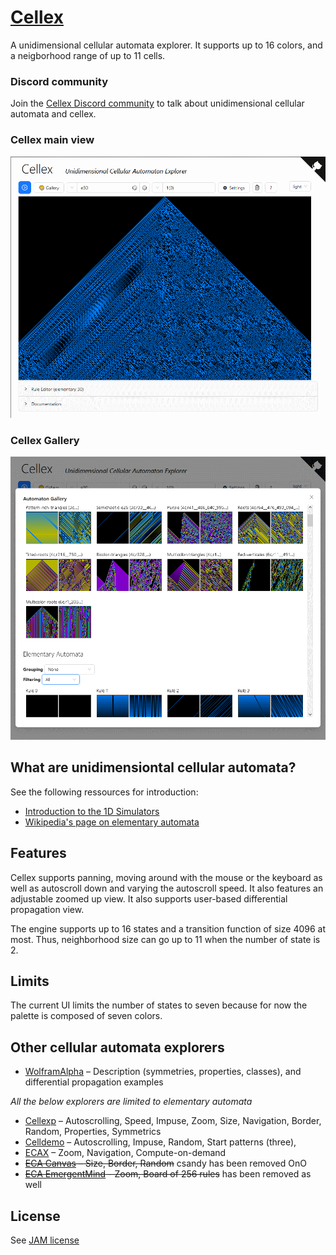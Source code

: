# [Cellex](https://mathieucaroff.com/cellex)

A unidimensional cellular automata explorer. It supports up to 16 colors, and
a neigborhood range of up to 11 cells.

### Discord community

Join the [Cellex Discord community](https://discord.gg/gF3C79GKPY) to talk about unidimensional cellular automata and cellex.

### Cellex main view

[![Cellex screencap](doc/img/cellex-screencap.png)](https://mathieucaroff.com/cellex)

### Cellex Gallery

[![Cellex gallery screencap](doc/img/cellex-gallery-screencap.png)](https://mathieucaroff.com/cellex)

## What are unidimensiontal cellular automata?

See the following ressources for introduction:

- [Introduction to the 1D Simulators](https://elife-asu.github.io/wss-modules/modules/1-1d-cellular-automata/)
- [Wikipedia's page on elementary automata](https://en.wikipedia.org/wiki/Elementary_cellular_automaton)

## Features

Cellex supports panning, moving around with the mouse or the keyboard as well as autoscroll down and varying the autoscroll speed. It also features an adjustable zoomed up view. It also supports user-based differential propagation view.

The engine supports up to 16 states and a transition function of size 4096 at most. Thus, neighborhood size can go up to 11 when the number of state is 2.

## Limits

The current UI limits the number of states to seven because for now the palette is composed of seven colors.

## Other cellular automata explorers

- [WolframAlpha](https://www.wolframalpha.com/input/?i=rule+110) – Description (symmetries, properties, classes), and differential propagation examples

_All the below explorers are limited to elementary automata_

- [Cellexp](https://mathieucaroff.com/cellexp) – Autoscrolling, Speed, Impuse, Zoom, Size, Navigation, Border, Random, Properties, Symmetrics
- [Celldemo](http://devinacker.github.io/celldemo/) – Autoscrolling, Impuse, Random, Start patterns (three),
- [ECAX](https://www.xanxys.net/ecax/) – Zoom, Navigation, Compute-on-demand
- ~~[ECA Canvas](http://www.cs.swan.ac.uk/~csandy/research/play/ca/) – Size, Border, Random~~ csandy has been removed OnO
- ~~[ECA EmergentMind](http://www.emergentmind.com/elementary-cellular-automata) - Zoom, Board of 256 rules~~ has been removed as well

## License

See [JAM license](https://opensource.org/license/jam/)
